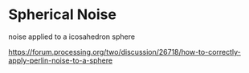 # Spherical Noise

noise applied to a icosahedron sphere

https://forum.processing.org/two/discussion/26718/how-to-correctly-apply-perlin-noise-to-a-sphere
